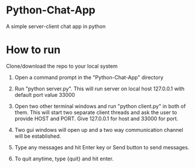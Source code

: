 # Python-Chat-App
A simple server-client chat app in python

# How to run
Clone/download the repo to your local system

1) Open a command prompt in the "Python-Chat-App" directory

2) Run "python server.py". This will run server on local host 127.0.0.1 with default port value 33000

3) Open two other terminal windows and run "python client.py" in both of them. This will start two separate client threads and ask the user to provide HOST and PORT. Give 127.0.0.1 for host and 33000 for port.

4) Two gui windows will open up and a two way communication channel will be established.

5) Type any messages and hit Enter key or Send button to send messages. 

6) To quit anytime, type {quit} and hit enter.
